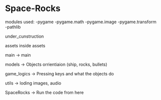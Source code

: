 # Space-Rocks
modules used:
-pygame
-pygame.math
-pygame.image
-pygame.transform
-pathlib

under_cunstruction

assets inside assets

main -> main 

models -> Objects orrientiaion (ship, rocks, bullets)

game_logics -> Pressing keys and what the objects do

utils -> loding images, audio

SpaceRocks -> Run the code from here
